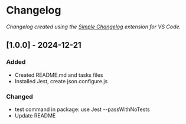 # Changelog

*Changelog created using the [Simple Changelog](https://marketplace.visualstudio.com/items?itemName=tobiaswaelde.vscode-simple-changelog) extension for VS Code.*

## [1.0.0] - 2024-12-21
### Added
- Created README.md and tasks files
- Installed Jest, create json.configure.js

### Changed
- test command in package: use Jest --passWithNoTests
- Update README